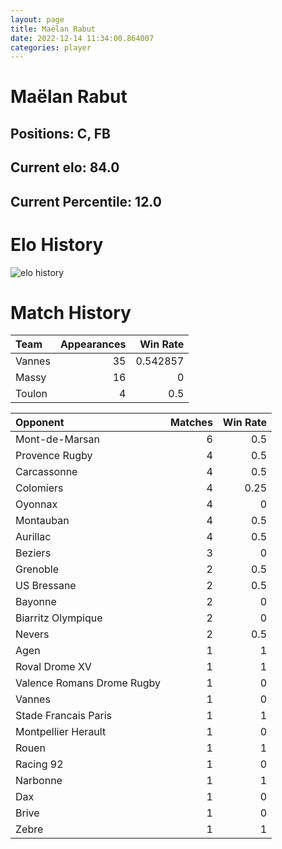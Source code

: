 ```yaml
---  
layout: page  
title: Maëlan Rabut  
date: 2022-12-14 11:34:00.864007  
categories: player  
---
```

# Maëlan Rabut

## Positions: C, FB

## Current elo: 84.0

## Current Percentile: 12.0

# Elo History


![elo history](history_MaëlanRabut.png)
# Match History


| Team   |   Appearances |   Win Rate |
|:-------|--------------:|-----------:|
| Vannes |            35 |   0.542857 |
| Massy  |            16 |   0        |
| Toulon |             4 |   0.5      |

| Opponent                   |   Matches |   Win Rate |
|:---------------------------|----------:|-----------:|
| Mont-de-Marsan             |         6 |       0.5  |
| Provence Rugby             |         4 |       0.5  |
| Carcassonne                |         4 |       0.5  |
| Colomiers                  |         4 |       0.25 |
| Oyonnax                    |         4 |       0    |
| Montauban                  |         4 |       0.5  |
| Aurillac                   |         4 |       0.5  |
| Beziers                    |         3 |       0    |
| Grenoble                   |         2 |       0.5  |
| US Bressane                |         2 |       0.5  |
| Bayonne                    |         2 |       0    |
| Biarritz Olympique         |         2 |       0    |
| Nevers                     |         2 |       0.5  |
| Agen                       |         1 |       1    |
| Roval Drome XV             |         1 |       1    |
| Valence Romans Drome Rugby |         1 |       0    |
| Vannes                     |         1 |       0    |
| Stade Francais Paris       |         1 |       1    |
| Montpellier Herault        |         1 |       0    |
| Rouen                      |         1 |       1    |
| Racing 92                  |         1 |       0    |
| Narbonne                   |         1 |       1    |
| Dax                        |         1 |       0    |
| Brive                      |         1 |       0    |
| Zebre                      |         1 |       1    |